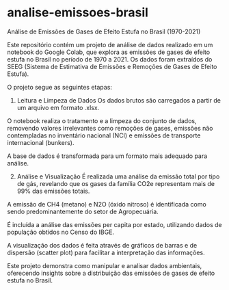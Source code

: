 # analise-emissoes-brasil

Análise de Emissões de Gases de Efeito Estufa no Brasil (1970-2021)

Este repositório contém um projeto de análise de dados realizado em um notebook do Google Colab, que explora as emissões de gases de efeito estufa no Brasil no período de 1970 a 2021. Os dados foram extraídos do SEEG (Sistema de Estimativa de Emissões e Remoções de Gases de Efeito Estufa).

O projeto segue as seguintes etapas:

1. Leitura e Limpeza de Dados
Os dados brutos são carregados a partir de um arquivo em formato .xlsx.

O notebook realiza o tratamento e a limpeza do conjunto de dados, removendo valores irrelevantes como remoções de gases, emissões não contempladas no inventário nacional (NCI) e emissões de transporte internacional (bunkers).

A base de dados é transformada para um formato mais adequado para análise.

2. Análise e Visualização
É realizada uma análise da emissão total por tipo de gás, revelando que os gases da família CO2e representam mais de 99% das emissões totais.

A emissão de CH4 (metano) e N2O (óxido nitroso) é identificada como sendo predominantemente do setor de Agropecuária.

É incluída a análise das emissões per capita por estado, utilizando dados de população obtidos no Censo do IBGE.

A visualização dos dados é feita através de gráficos de barras e de dispersão (scatter plot) para facilitar a interpretação das informações.

Este projeto demonstra como manipular e analisar dados ambientais, oferecendo insights sobre a distribuição das emissões de gases de efeito estufa no Brasil.
